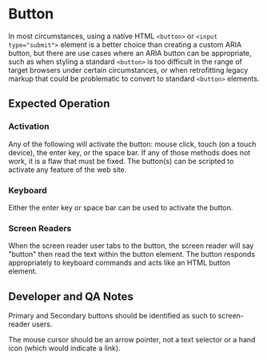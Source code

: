# Button

In most circumstances, using a native HTML `<button>` or `<input type="submit">` element is a better choice than creating a custom ARIA button, but there are use cases where an ARIA button can be appropriate, such as when styling a standard `<button>` is too difficult in the range of target browsers under certain circumstances, or when retrofitting legacy markup that could be problematic to convert to standard `<button>` elements.

## Expected Operation

### Activation

Any of the following will activate the button: mouse click, touch (on a touch device), the enter key, or the space bar. If any of those methods does not work, it is a flaw that must be fixed. The button(s) can be scripted to activate any feature of the web site.

### Keyboard

Either the enter key or space bar can be used to activate the button.

### Screen Readers

When the screen reader user tabs to the button, the screen reader will say "button" then read the text within the button element. The button responds appropriately to keyboard commands and acts like an HTML button element.

## Developer and QA Notes

Primary and Secondary buttons should be identified as such to screen-reader users.

The mouse cursor should be an arrow pointer, not a text selector or a hand icon (which would indicate a link).
